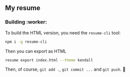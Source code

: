 ## My resume


### Building :worker:

To build the HTML version, you need the `resume-cli` tool:


```sh
npm i -g resume-cli
```

Then you can export as HTML

```sh
resume export index.html --theme kendall
```

Then, of course, `git add .`, `git commit ...` and `git push`. :tada:
